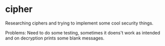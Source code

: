# cipher
Researching ciphers and trying to implement some cool security things. 

Problems: Need to do some testing, sometimes it doens't work as intended and on decryption prints some blank messages.